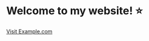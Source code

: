 <meta http-equiv='cache-control' content='no-cache'> 
<meta http-equiv='expires' content='0'> 
<meta http-equiv='pragma' content='no-cache'>

<html>
   <head>
      <title>My Cool Website</title>
   </head>
   <body>
      <h1>Welcome to my website! ⭐️</h1>
    <a href="https://github.com/enprojects/Books/blob/main/Cracking%20the%20Coding%20Interview%2C%206th%20Edition%20189.pdf">Visit Example.com</a>
   </body>
</html>


